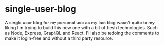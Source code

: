 # single-user-blog
A single user blog for my personal use as my last blog wasn't quite to my liking I'm trying to build this new one with a bit of fresh technologies. Such as Node, Express, GraphQL and React. I'll also be redoing the comments to make it login-free and without a third party resource.
